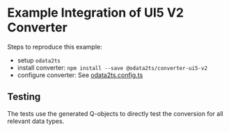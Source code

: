 # Example Integration of UI5 V2 Converter

Steps to reproduce this example:
* setup `odata2ts`
* install converter: `npm install --save @odata2ts/converter-ui5-v2`
* configure converter: See [odata2ts.config.ts](./odata2ts.config.ts)

## Testing
The tests use the generated Q-objects to directly test the conversion
for all relevant data types.

